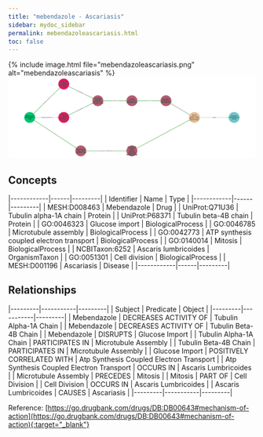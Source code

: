 ```yaml
---
title: "mebendazole - Ascariasis"
sidebar: mydoc_sidebar
permalink: mebendazoleascariasis.html
toc: false 
---
```


{% include image.html file="mebendazoleascariasis.png" alt="mebendazoleascariasis" %}![Path Visualization](/images/mebendazoleascariasis.png)

## Concepts

|------------|------|---------|
| Identifier | Name | Type    |
|------------|------|---------|
| MESH:D008463 | Mebendazole | Drug |
| UniProt:Q71U36 | Tubulin alpha-1A chain | Protein |
| UniProt:P68371 | Tubulin beta-4B chain | Protein |
| GO:0046323 | Glucose import | BiologicalProcess |
| GO:0046785 | Microtubule assembly | BiologicalProcess |
| GO:0042773 | ATP synthesis coupled electron transport | BiologicalProcess |
| GO:0140014 | Mitosis | BiologicalProcess |
| NCBITaxon:6252 | Ascaris lumbricoides | OrganismTaxon |
| GO:0051301 | Cell division | BiologicalProcess |
| MESH:D001196 | Ascariasis | Disease |
|------------|------|---------|

## Relationships

|---------|-----------|---------|
| Subject | Predicate | Object  |
|---------|-----------|---------|
| Mebendazole | DECREASES ACTIVITY OF | Tubulin Alpha-1A Chain |
| Mebendazole | DECREASES ACTIVITY OF | Tubulin Beta-4B Chain |
| Mebendazole | DISRUPTS | Glucose Import |
| Tubulin Alpha-1A Chain | PARTICIPATES IN | Microtubule Assembly |
| Tubulin Beta-4B Chain | PARTICIPATES IN | Microtubule Assembly |
| Glucose Import | POSITIVELY CORRELATED WITH | Atp Synthesis Coupled Electron Transport |
| Atp Synthesis Coupled Electron Transport | OCCURS IN | Ascaris Lumbricoides |
| Microtubule Assembly | PRECEDES | Mitosis |
| Mitosis | PART OF | Cell Division |
| Cell Division | OCCURS IN | Ascaris Lumbricoides |
| Ascaris Lumbricoides | CAUSES | Ascariasis |
|---------|-----------|---------|

Reference: [https://go.drugbank.com/drugs/DB:DB00643#mechanism-of-action](https://go.drugbank.com/drugs/DB:DB00643#mechanism-of-action){:target="_blank"}